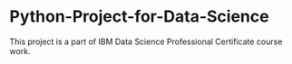 # Python-Project-for-Data-Science
This project is a part of IBM Data Science Professional Certificate course work.
